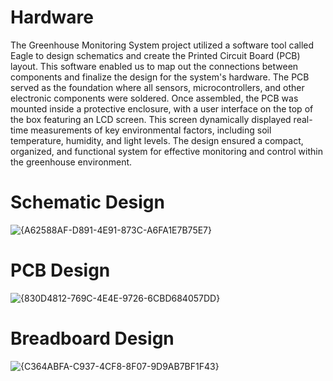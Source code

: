# Hardware 
The Greenhouse Monitoring System project  utilized a software tool called Eagle to design schematics and create the Printed Circuit Board (PCB) layout. 
This software enabled us to map out the connections between components and finalize the design for the system's hardware. The PCB served as the foundation where all sensors, microcontrollers, and other electronic components were soldered. 
Once assembled, the PCB was mounted inside a protective enclosure, with a user interface on the top of the box featuring an LCD screen. 
This screen dynamically displayed real-time measurements of key environmental factors, including soil temperature, humidity, and light levels. The design ensured a compact, organized, and functional system for effective monitoring and control within the greenhouse environment.

# Schematic Design 
![{A62588AF-D891-4E91-873C-A6FA1E7B75E7}](https://github.com/user-attachments/assets/18791327-4c3e-4ebc-b387-1cd3bbba3dc5)


#  PCB Design
![{830D4812-769C-4E4E-9726-6CBD684057DD}](https://github.com/user-attachments/assets/c25ccc9b-2d1a-4120-9aec-b93ad3d1e086)

# Breadboard Design
![{C364ABFA-C937-4CF8-8F07-9D9AB7BF1F43}](https://github.com/user-attachments/assets/c65bdf60-7c64-4154-90f4-6f0a1d39d4e7)


